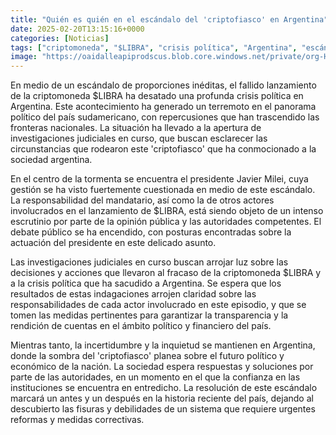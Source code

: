 ```yaml
---
title: "Quién es quién en el escándalo del 'criptofiasco' en Argentina"
date: 2025-02-20T13:15:16+0000
categories: [Noticias]
tags: ["criptomoneda", "$LIBRA", "crisis política", "Argentina", "escándalo", "investigaciones judiciales", "presidente Javier Milei", "'criptofiasco'", "responsabilidad", "opinión pública", "autoridades competentes", "debate público", "decisiones", "acciones", "transparencia", "rendición de"]
image: "https://oaidalleapiprodscus.blob.core.windows.net/private/org-HKmKxpuNw3Y88lm4EBrIPq0n/user-ZwiCXOggLL8ZNNKE2g7rXFmV/img-BVclInX7XYj4qRdGnzFMe55H.png?st=2025-02-20T12%3A15%3A16Z&se=2025-02-20T14%3A15%3A16Z&sp=r&sv=2024-08-04&sr=b&rscd=inline&rsct=image/png&skoid=d505667d-d6c1-4a0a-bac7-5c84a87759f8&sktid=a48cca56-e6da-484e-a814-9c849652bcb3&skt=2025-02-20T00%3A48%3A59Z&ske=2025-02-21T00%3A48%3A59Z&sks=b&skv=2024-08-04&sig=xN/jYNHAL1WFgvtUnN0VWljRAijUR94qUdKNmOIN5uc%3D"
---
```


En medio de un escándalo de proporciones inéditas, el fallido lanzamiento de la criptomoneda $LIBRA ha desatado una profunda crisis política en Argentina. Este acontecimiento ha generado un terremoto en el panorama político del país sudamericano, con repercusiones que han trascendido las fronteras nacionales. La situación ha llevado a la apertura de investigaciones judiciales en curso, que buscan esclarecer las circunstancias que rodearon este 'criptofiasco' que ha conmocionado a la sociedad argentina.

En el centro de la tormenta se encuentra el presidente Javier Milei, cuya gestión se ha visto fuertemente cuestionada en medio de este escándalo. La responsabilidad del mandatario, así como la de otros actores involucrados en el lanzamiento de $LIBRA, está siendo objeto de un intenso escrutinio por parte de la opinión pública y las autoridades competentes. El debate público se ha encendido, con posturas encontradas sobre la actuación del presidente en este delicado asunto.

Las investigaciones judiciales en curso buscan arrojar luz sobre las decisiones y acciones que llevaron al fracaso de la criptomoneda $LIBRA y a la crisis política que ha sacudido a Argentina. Se espera que los resultados de estas indagaciones arrojen claridad sobre las responsabilidades de cada actor involucrado en este episodio, y que se tomen las medidas pertinentes para garantizar la transparencia y la rendición de cuentas en el ámbito político y financiero del país.

Mientras tanto, la incertidumbre y la inquietud se mantienen en Argentina, donde la sombra del 'criptofiasco' planea sobre el futuro político y económico de la nación. La sociedad espera respuestas y soluciones por parte de las autoridades, en un momento en el que la confianza en las instituciones se encuentra en entredicho. La resolución de este escándalo marcará un antes y un después en la historia reciente del país, dejando al descubierto las fisuras y debilidades de un sistema que requiere urgentes reformas y medidas correctivas.
    
